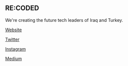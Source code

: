 
## <a name="recoded"></a> RE:CODED

We're creating the future tech leaders of Iraq and Turkey.


[Website](https://www.re-coded.com)

[Twitter](https://twitter.com/recodedofficial)

[Instagram](https://www.instagram.com/recodedofficial/)

[Medium](https://medium.com/re-coded)



